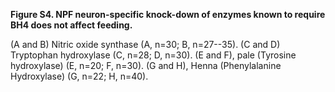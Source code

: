 **Figure S4. NPF neuron-specific knock-down of enzymes known to require BH4 does not affect feeding.**

(A and B) Nitric oxide synthase (A, n=30; B, n=27--35).
(C and D) Tryptophan hydroxylase (C, n=28; D, n=30).
(E and F), pale (Tyrosine hydroxylase) (E, n=20; F, n=30).
(G and H), Henna (Phenylalanine Hydroxylase) (G, n=22; H, n=40).
